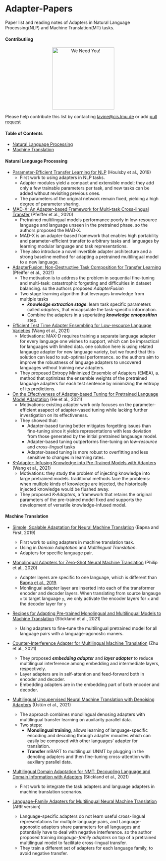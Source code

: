 # Adapter-Papers

Paper list and reading notes of Adapters in Natural Language Processing(NLP) and Machine Translation(MT) tasks.



#### Contributiing

<p align="center">
  <img src="https://www.soccerantenna.com/wp-content/uploads/2020/06/We-Need-You-Blue-Bell-Community-Hub-1024x573.png" alt="We Need You!" height="200" width="200">
</p>

Please help contribute this list by contacting <lavine@cis.lmu.de> or add [pull request]()



#### Table of Contents

+ [Natural Language Processing](#Natural-Language-Processing)
+ [Machine Translation](#Machine-Translation)



#### Natural Language Processing

+ [Parameter-Efficient Transfer Learning for NLP](http://proceedings.mlr.press/v97/houlsby19a.html) (Houlsby et al., 2019)
  + First work to using adapters in NLP tasks.
  + Adapter modules yield a compact and extensible model; they add only a few trainable parameters per task, and new tasks can be added without revisiting previous ones.
  + The parameters of the original network remain fixed, yielding a high degree of parameter sharing. 
+ [MAD-X: An Adapter-based Framework for Multi-task Cross-lingual Transfer](https://arxiv.org/pdf/2005.00052.pdf) (Pfeiffer et al., 2020)
  + Pretrained multilingual models performance poorly in low-resource language and language unseen in the pretrained phase. so the authors proposed the MAD-X.
  + MAD-X is an adapter-based framework that enables high portability and parameter-efficient transfer to arbitrary tasks and languages by learning modular language and task representations. 
  + They also introduce a novel invertible adapter architecture and a strong baseline method for adapting a pretrained multilingual model to a new language.
+ [AdapterFusion: Non-Destructive Task Composition for Transfer Learning](https://aclanthology.org/2021.eacl-main.39.pdf) (Pfeiffer et al., 2021)
  + The motivation is to address the problem in sequential fine-tuning and multi-task: catastrophic forgetting and difficulties in dataset balancing. so the authors proposed *AdapterFusion*
  + Two stage learning algorithm that leverages knowledge from multiple tasks
    + ***knowledge extraction stage***: learn task specific parameters called *adapters*, that encapsulate the task-specific information.
    + Combine the adapters in a seperiating ***knowledge cmoposition*** step.
+ [Efficient Test Time Adapter Ensembling for Low-resource Language Varieties](https://aclanthology.org/2021.findings-emnlp.63.pdf) (Wang et al., 2021)
  + Motivations: MAX-D requires training a separate language adapter for every language one wishes to support, which can be impractical for languages with limited data. one solution here is using related langauge adapter for new language variety, but we found that this solution can lead to sub-optimal performance. so the authors aim to improve the robustness of language adapters to uncovered languages without training new adapters.
  + They proposed Entropy Minimized Ensemble of Adapters (EMEA), a. method that optimizes the ensemble weights of the pretrained language adapters for each test sentence by minimizing the entropy of its predictions.
+ [On the Effectiveness of Adapter-based Tuning for Pretrained Language Model Adaptation](https://aclanthology.org/2021.acl-long.172.pdf) (He et al., 2021)
  + Motivations: existing adapter work only focuses on the parameter-efficient asapect of adapter-vased tuning while lacking further investigation on its effectiveness.
  + They showed that:
    + Adapter-based tuning better mitigates forgetting issues than fine-tuning since it yields representations with less deviation from those generated by the initial pretrained langauage model.
    + Adapter-based tuning outperforms fine-tuning on *low-resource* and *cross-lingual* tasks
    + Adapter-based tuning is more robust to overfitting and less sensitive to changes in learning rates.
+ [K-Adapter: Infusing Knowledge into Pre-Trained Models with Adapters](https://aclanthology.org/2021.findings-acl.121.pdf) (Wang et al., 2021)
  + Motivations: they study the problem of injecting knowledge into large pretrained models. traditional methods face the problems: when multiple kinds of knowledge are injected, the historically injected knowledge would be flushed away.
  + They proposed *K-Adapters*, a framework that retains the original parameters of the pre-trained model fixed and supports the development of versatile knowledge-infused model.



#### Machine Translation

+ [Simple, Scalable Adaptation for Neural Machine Translation](https://arxiv.org/pdf/1909.08478.pdf) (Bapna and First, 2019)
  + First work to using adapters in machine translation task.
  + Using in *Domain Adaptation* and *Multilingual Translation*.
  + Adapters for specific language pair.
+ [Monolingual Adapters for Zero-Shot Neural Machine Translation](https://aclanthology.org/2020.emnlp-main.361.pdf) (Philip et al., 2020)
  + Adapter layers are specific to one language, which is different than [Bapna et al., 2019](https://arxiv.org/pdf/1909.08478.pdf).
  + Monlingual adapter layer are inserted into each of the transformer encoder and decoder layers. When translating from source langauge ```x``` to target language ```y```, we only activate the encoder layers for ```x``` and the decoder layer for ```y```  
+ [Recipes for Adapting Pre-trained Monolingual and Multilingual Models to Machine Translation](https://aclanthology.org/2021.eacl-main.301.pdf) (Stickland et al., 2021)
  + Using adapters to fine-tune the multilingual pretrained model for all language pairs with a language-agonostic maners.
+ [Counter-Interference Adapter for Multilingual Machine Translation](https://aclanthology.org/2021.findings-emnlp.240.pdf) (Zhu et al., 2021)
  + They proposed ***embedding adapter*** and ***layer adapter*** to reduce multilingual interference among embedding and intermediate layers, respectively.
  + Layer adapters are in self-attention and feed-forward both in encoder and decoder.
  + Embedding adapters are in the embedding part of both encoder and decoder.
+ [Multilingual Unsupervised Neural Machine Translation with Denoising Adapters](https://aclanthology.org/2021.emnlp-main.533.pdf) (Üstün et al., 2021)
  + The approach combines monolingual denosing adapters with multilingual transfer learning on auxilarity parallel data.
  + Two steps:
    + **Monolingual training**, allows learning of language-specific encoding and decoding through adapter moudles which can easily be composed with other languages' adapter for translation.
    + **Transfer** mBART to multilingual UNMT by plugging in the denoting adapters and then fine-tuning cross-attention with auxiliary parallel data.

+ [Multilingual Domain Adaptation for NMT: Decoupling Language and Domain Information with Adapters](https://aclanthology.org/2021.wmt-1.64.pdf) (Stickland et al., 2021)
  + First work to integrate the task adapters and language adapters in machine translation scenarios.

+ [Language-Family Adapters for Multilingual Neural Machine Translation](https://openreview.net/pdf?id=TS3flrd9wWY) (ARR version)
  + Language-specific adapters do not learn useful cross-lingual representations for multiple language pairs, and Language-agonostic adapters share parameters for all languages and potentially have to deal with negative interference. so the author proposed training *langauge-family adapters* on top of a pretrained multilingual model to facilitate cross-lingual transfer.
  + They train a different set of adapters for each language family, to avoid negative transfer.
